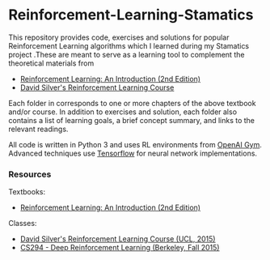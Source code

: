 # Reinforcement-Learning-Stamatics
This repository provides code, exercises and solutions for popular Reinforcement Learning algorithms which I learned during my Stamatics project .These are meant to serve as a learning tool to complement the theoretical materials from

- [Reinforcement Learning: An Introduction (2nd Edition)](http://incompleteideas.net/book/bookdraft2018jan1.pdf)
- [David Silver's Reinforcement Learning Course](http://www0.cs.ucl.ac.uk/staff/d.silver/web/Teaching.html)

Each folder in corresponds to one or more chapters of the above textbook and/or course. In addition to exercises and solution, each folder also contains a list of learning goals, a brief concept summary, and links to the relevant readings.

All code is written in Python 3 and uses RL environments from [OpenAI Gym](https://gym.openai.com/). Advanced techniques use [Tensorflow](https://www.tensorflow.org/) for neural network implementations.

### Resources

Textbooks:

- [Reinforcement Learning: An Introduction (2nd Edition)](http://incompleteideas.net/book/bookdraft2018jan1.pdf)

Classes:

- [David Silver's Reinforcement Learning Course (UCL, 2015)](http://www0.cs.ucl.ac.uk/staff/d.silver/web/Teaching.html)
- [CS294 - Deep Reinforcement Learning (Berkeley, Fall 2015)](http://rll.berkeley.edu/deeprlcourse/)
